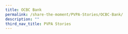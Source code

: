 ```yaml
---
title: OCBC Bank
permalink: /share-the-moment/PVPA-Stories/OCBC-Bank/
description: ""
third_nav_title: PVPA Stories
---
```

